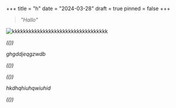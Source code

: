 +++
title = "h"
date = "2024-03-28"
draft = true
pinned = false
+++
> *"Hallo"*

![kkkkkkkkkkkkkkkkkkkkkkkkkkkkkkkkkk]( "hw")

*((<lead>))*

*ghgddjeqgzwdb*

*((<lead>))*



*((<box>))*

*hkdhqhiuhqwiuhid*

*((<box>))*